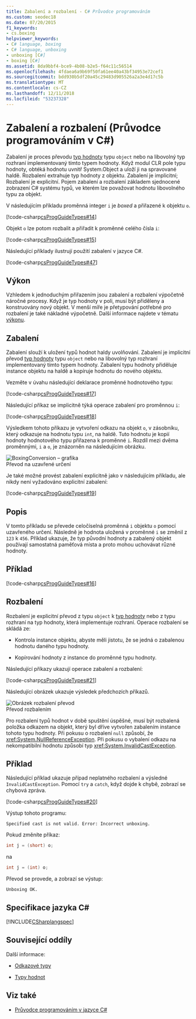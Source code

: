 ```yaml
---
title: Zabalení a rozbalení - C# Průvodce programováním
ms.custom: seodec18
ms.date: 07/20/2015
f1_keywords:
- cs.boxing
helpviewer_keywords:
- C# language, boxing
- C# language, unboxing
- unboxing [C#]
- boxing [C#]
ms.assetid: 8da9bbf4-bce9-4b08-b2e5-f64c11c56514
ms.openlocfilehash: 4fdaea6a9b69f50fa61ee40a43bf34953e72cef1
ms.sourcegitcommit: bdd930b5df20a45c29483d905526a2a3e4d17c5b
ms.translationtype: MT
ms.contentlocale: cs-CZ
ms.lasthandoff: 12/11/2018
ms.locfileid: "53237328"
---
```

# <a name="boxing-and-unboxing-c-programming-guide"></a>Zabalení a rozbalení (Průvodce programováním v C#)
Zabalení je proces převodu [typ hodnoty](../../../csharp/language-reference/keywords/value-types.md) typu `object` nebo na libovolný typ rozhraní implementovaný tímto typem hodnoty. Když modul CLR pole typu hodnoty, obtéká hodnotu uvnitř System.Object a uloží ji na spravované haldě. Rozbalení extrahuje typ hodnoty z objektu. Zabalení je implicitní; Rozbalení je explicitní. Pojem zabalení a rozbalení základem sjednocené zobrazení C# systému typů, ve kterém lze považovat hodnotu libovolného typu za objekt.  
  
 V následujícím příkladu proměnná integer `i` je *boxed* a přiřazené k objektu `o`.  
  
 [!code-csharp[csProgGuideTypes#14](../../../csharp/programming-guide/nullable-types/codesnippet/CSharp/boxing-and-unboxing_1.cs)]  
  
 Objekt `o` lze potom rozbalit a přiřadit k proměnné celého čísla `i`:  
  
 [!code-csharp[csProgGuideTypes#15](../../../csharp/programming-guide/nullable-types/codesnippet/CSharp/boxing-and-unboxing_2.cs)]  
  
 Následující příklady ilustrují použití zabalení v jazyce C#.  
  
 [!code-csharp[csProgGuideTypes#47](../../../csharp/programming-guide/nullable-types/codesnippet/CSharp/boxing-and-unboxing_3.cs)]  
  
## <a name="performance"></a>Výkon  
 Vzhledem k jednoduchým přiřazením jsou zabalení a rozbalení výpočetně náročné procesy. Když je typ hodnoty v poli, musí být přiděleny a konstruovány nový objekt. V menší míře je přetypování potřebné pro rozbalení je také nákladné výpočetně. Další informace najdete v tématu [výkonu](../../../../docs/framework/performance/performance-tips.md).  
  
## <a name="boxing"></a>Zabalení  
 Zabalení slouží k uložení typů hodnot haldy uvolňování. Zabalení je implicitní převod [typ hodnoty](../../../csharp/language-reference/keywords/value-types.md) typu `object` nebo na libovolný typ rozhraní implementovaný tímto typem hodnoty. Zabalení typu hodnoty přiděluje instance objektu na haldě a kopíruje hodnotu do nového objektu.  
  
 Vezměte v úvahu následující deklarace proměnné hodnotového typu:  
  
 [!code-csharp[csProgGuideTypes#17](../../../csharp/programming-guide/nullable-types/codesnippet/CSharp/boxing-and-unboxing_4.cs)]  
  
 Následující příkaz se implicitně týká operace zabalení pro proměnnou `i`:  
  
 [!code-csharp[csProgGuideTypes#18](../../../csharp/programming-guide/nullable-types/codesnippet/CSharp/boxing-and-unboxing_5.cs)]  
  
 Výsledkem tohoto příkazu je vytvoření odkazu na objekt `o`, v zásobníku, který odkazuje na hodnotu typu `int`, na haldě. Tuto hodnotu je kopií hodnoty hodnotového typu přiřazena k proměnné `i`. Rozdíl mezi dvěma proměnnými, `i` a `o`, je znázorněn na následujícím obrázku.  
  
 ![BoxingConversion – grafika](../../../csharp/programming-guide/types/media/vcboxingconversion.gif "vcBoxingConversion")  
Převod na uzavřené určení  
  
 Je také možné provést zabalení explicitně jako v následujícím příkladu, ale nikdy není vyžadováno explicitní zabalení:  
  
 [!code-csharp[csProgGuideTypes#19](../../../csharp/programming-guide/nullable-types/codesnippet/CSharp/boxing-and-unboxing_6.cs)]  
  
## <a name="description"></a>Popis  
 V tomto příkladu se převede celočíselná proměnná `i` objektu `o` pomocí uzavřeného určení. Následně je hodnota uložená v proměnné `i` se změnil z `123` k `456`. Příklad ukazuje, že typ původní hodnoty a zabalený objekt používají samostatná paměťová místa a proto mohou uchovávat různé hodnoty.  
  
## <a name="example"></a>Příklad  
 [!code-csharp[csProgGuideTypes#16](../../../csharp/programming-guide/nullable-types/codesnippet/CSharp/boxing-and-unboxing_7.cs)]  
  
## <a name="unboxing"></a>Rozbalení  
 Rozbalení je explicitní převod z typu `object` k [typ hodnoty](../../../csharp/language-reference/keywords/value-types.md) nebo z typu rozhraní na typ hodnoty, která implementuje rozhraní. Operace rozbalení se skládá ze:  
  
-   Kontrola instance objektu, abyste měli jistotu, že se jedná o zabalenou hodnotu daného typu hodnoty.  
  
-   Kopírování hodnoty z instance do proměnné typu hodnoty.  
  
 Následující příkazy ukazují operace zabalení a rozbalení:  
  
 [!code-csharp[csProgGuideTypes#21](../../../csharp/programming-guide/nullable-types/codesnippet/CSharp/boxing-and-unboxing_8.cs)]  
  
 Následující obrázek ukazuje výsledek předchozích příkazů.  
  
 ![Obrázek rozbalení převod](../../../csharp/programming-guide/types/media/vcunboxingconversion.gif "vcUnBoxingConversion")  
Převod rozbalením  
  
 Pro rozbalení typů hodnot v době spuštění úspěšné, musí být rozbalená položka odkazem na objekt, který byl dříve vytvořen zabalením instance tohoto typu hodnoty. Při pokusu o rozbalení `null` způsobí, že <xref:System.NullReferenceException>. Při pokusu o vybalení odkazu na nekompatibilní hodnotu způsobí typ <xref:System.InvalidCastException>.  
  
## <a name="example"></a>Příklad  
 Následující příklad ukazuje případ neplatného rozbalení a výsledné `InvalidCastException`. Pomocí `try` a `catch`, když dojde k chybě, zobrazí se chybová zpráva.  
  
 [!code-csharp[csProgGuideTypes#20](../../../csharp/programming-guide/nullable-types/codesnippet/CSharp/boxing-and-unboxing_9.cs)]  
  
 Výstup tohoto programu:  
  
 `Specified cast is not valid. Error: Incorrect unboxing.`  
  
 Pokud změníte příkaz:  
  
```csharp
int j = (short) o;  
```  
  
 na  
  
```csharp
int j = (int) o;  
```  
  
 Převod se provede, a zobrazí se výstup:  
  
 `Unboxing OK.`  
  
## <a name="c-language-specification"></a>Specifikace jazyka C#  
 [!INCLUDE[CSharplangspec](~/includes/csharplangspec-md.md)]  
  
## <a name="related-sections"></a>Související oddíly  
 Další informace:  
  
-   [Odkazové typy](../../../csharp/language-reference/keywords/reference-types.md)  
  
-   [Typy hodnot](../../../csharp/language-reference/keywords/value-types.md)  
  
## <a name="see-also"></a>Viz také

- [Průvodce programováním v jazyce C#](../../../csharp/programming-guide/index.md)
